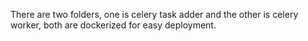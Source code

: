 There are two folders, one is celery task adder and the other is celery worker, both are dockerized for easy deployment.
